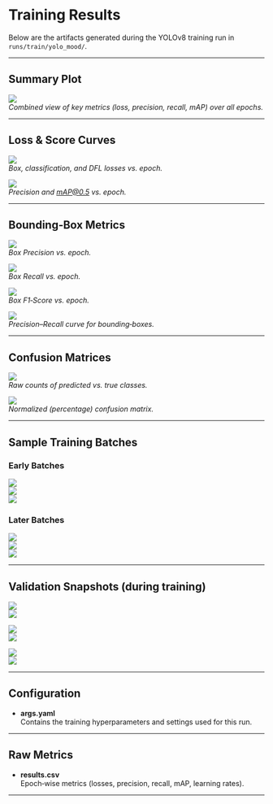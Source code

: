 # Training Results

Below are the artifacts generated during the YOLOv8 training run in `runs/train/yolo_mood/`.

---

## Summary Plot

![](../runs/train/yolo_mood/results.png)  
*Combined view of key metrics (loss, precision, recall, mAP) over all epochs.*

---

## Loss & Score Curves

![](../runs/train/yolo_mood/losses.png)  
*Box, classification, and DFL losses vs. epoch.*

![](../runs/train/yolo_mood/precision_map.png)  
*Precision and mAP@0.5 vs. epoch.*

---

## Bounding‑Box Metrics

![](../runs/train/yolo_mood/BoxP_curve.png)  
*Box Precision vs. epoch.*

![](../runs/train/yolo_mood/BoxR_curve.png)  
*Box Recall vs. epoch.*

![](../runs/train/yolo_mood/BoxF1_curve.png)  
*Box F1‑Score vs. epoch.*

![](../runs/train/yolo_mood/BoxPR_curve.png)  
*Precision–Recall curve for bounding‑boxes.*

---

## Confusion Matrices

![](../runs/train/yolo_mood/confusion_matrix.png)  
*Raw counts of predicted vs. true classes.*

![](../runs/train/yolo_mood/confusion_matrix_normalized.png)  
*Normalized (percentage) confusion matrix.*

---

## Sample Training Batches

### Early Batches  
![](../runs/train/yolo_mood/train_batch0.jpg)  
![](../runs/train/yolo_mood/train_batch1.jpg)  
![](../runs/train/yolo_mood/train_batch2.jpg)  

### Later Batches  
![](../runs/train/yolo_mood/train_batch27260.jpg)  
![](../runs/train/yolo_mood/train_batch27261.jpg)  
![](../runs/train/yolo_mood/train_batch27262.jpg)  

---

## Validation Snapshots (during training)

![](../runs/train/yolo_mood/val_batch0_labels.jpg)  
![](../runs/train/yolo_mood/val_batch0_pred.jpg)  

![](../runs/train/yolo_mood/val_batch1_labels.jpg)  
![](../runs/train/yolo_mood/val_batch1_pred.jpg)  

![](../runs/train/yolo_mood/val_batch2_labels.jpg)  
![](../runs/train/yolo_mood/val_batch2_pred.jpg)  

---

## Configuration

- **args.yaml**  
  Contains the training hyperparameters and settings used for this run.

---

## Raw Metrics

- **results.csv**  
  Epoch‑wise metrics (losses, precision, recall, mAP, learning rates).

---